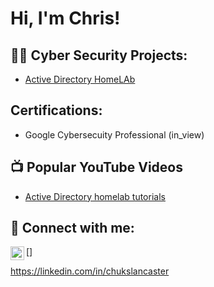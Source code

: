 <h1>Hi, I'm Chris! </h1>

<h2>👨‍💻  Cyber Security Projects:</h2>

- [Active Directory HomeLAb](https://github.com/DevKiris/LABURL)

<h2>  Certifications:</h2>

- Google Cybersecuity Professional (in_view)

<h2>📺 Popular YouTube Videos</h2>

- [Active Directory homelab tutorials](https://www.youtube.com/watch?v=a83ASGn_V_s)


<h2> 🤳 Connect with me:</h2>

[<img align="left" alt="JoshMadakor | LinkedIn" width="22px" src="https://cdn.jsdelivr.net/npm/simple-icons@v3/icons/linkedin.svg" />]


 https://linkedin.com/in/chukslancaster
<!--
*
